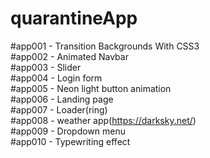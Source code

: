﻿# quarantineApp

#app001 - Transition Backgrounds With CSS3 <br>
#app002 - Animated Navbar <br>
#app003 - Slider <br>
#app004 - Login form <br>
#app005 - Neon light button animation <br>
#app006 - Landing page<br>
#app007 - Loader(ring)<br>
#app008 - weather app(https://darksky.net/) <br>
#app009 - Dropdown menu <br>
#app010 - Typewriting effect<br>
